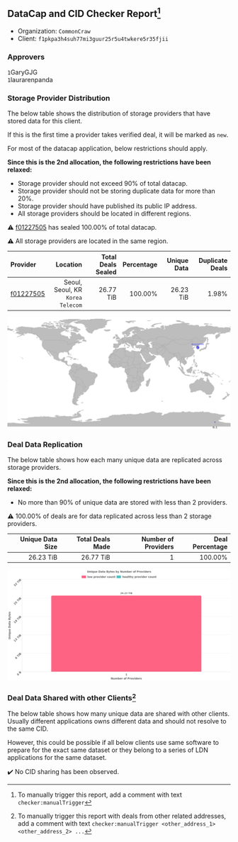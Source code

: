 ## DataCap and CID Checker Report[^1]
 - Organization: `CommonCraw`
 - Client: `f1pkpa3h4suh77mi3guur25r5u4twkere5r35fjii`
### Approvers
`1`GaryGJG<br/>`1`laurarenpanda

### Storage Provider Distribution
The below table shows the distribution of storage providers that have stored data for this client.

If this is the first time a provider takes verified deal, it will be marked as `new`.

For most of the datacap application, below restrictions should apply.

**Since this is the 2nd allocation, the following restrictions have been relaxed:**
 - Storage provider should not exceed 90% of total datacap.
 - Storage provider should not be storing duplicate data for more than 20%.
 - Storage provider should have published its public IP address.
 - All storage providers should be located in different regions.

⚠️ [f01227505](https://filfox.info/en/address/f01227505) has sealed 100.00% of total datacap.

⚠️ All storage providers are located in the same region.

| Provider                                              |                             Location | Total Deals Sealed | Percentage | Unique Data | Duplicate Deals |
| :---------------------------------------------------- | -----------------------------------: | -----------------: | ---------: | ----------: | --------------: |
| [f01227505](https://filfox.info/en/address/f01227505) | Seoul, Seoul, KR<br/>`Korea Telecom` |          26.77 TiB |    100.00% |   26.23 TiB |           1.98% |

<img src="https://raw.githubusercontent.com/data-preservation-programs/filplus-checker-assets/main/filecoin-project/filecoin-plus-large-datasets/issues/1991/1688609645808.png"/>

### Deal Data Replication
The below table shows how each many unique data are replicated across storage providers.


**Since this is the 2nd allocation, the following restrictions have been relaxed:**
- No more than 90% of unique data are stored with less than 2 providers.

⚠️ 100.00% of deals are for data replicated across less than 2 storage providers.

| Unique Data Size | Total Deals Made | Number of Providers | Deal Percentage |
| ---------------: | ---------------: | ------------------: | --------------: |
|        26.23 TiB |        26.77 TiB |                   1 |         100.00% |

<img src="https://raw.githubusercontent.com/data-preservation-programs/filplus-checker-assets/main/filecoin-project/filecoin-plus-large-datasets/issues/1991/1688609646736.png"/>

### Deal Data Shared with other Clients[^3]
The below table shows how many unique data are shared with other clients.
Usually different applications owns different data and should not resolve to the same CID.

However, this could be possible if all below clients use same software to prepare for the exact same dataset or they belong to a series of LDN applications for the same dataset.

✔️ No CID sharing has been observed.

[^1]: To manually trigger this report, add a comment with text `checker:manualTrigger`

[^2]: Deals from those addresses are combined into this report as they are specified with `checker:manualTrigger`

[^3]: To manually trigger this report with deals from other related addresses, add a comment with text `checker:manualTrigger <other_address_1> <other_address_2> ...`

